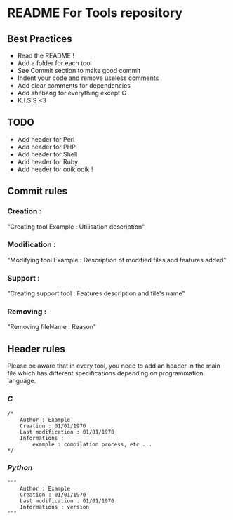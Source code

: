 # README For Tools repository

## Best Practices
- Read the README !
- Add a folder for each tool
- See Commit section to make good commit
- Indent your code and remove useless comments
- Add clear comments for dependencies
- Add shebang for everything except C
- K.I.S.S <3

## TODO
- Add header for Perl
- Add header for PHP
- Add header for Shell
- Add header for Ruby
- Add header for ooik ooik !

## Commit rules
### Creation :
"Creating tool Example : Utilisation description"
### Modification :
"Modifying tool Example : Description of modified files and features added"
### Support :
"Creating support tool : Features description and file's name"
### Removing :
"Removing fileName : Reason"

## Header rules
Please be aware that in every tool, you need to add an header in the main file which has different specifications depending on programmation language.
### *C*
    /*
        Author : Example
        Creation : 01/01/1970
        Last modification : 01/01/1970
        Informations :
            example : compilation process, etc ...
    */
### *Python*
    """
        Author : Example
        Creation : 01/01/1970
        Last modification : 01/01/1970
        Informations : version
    """

